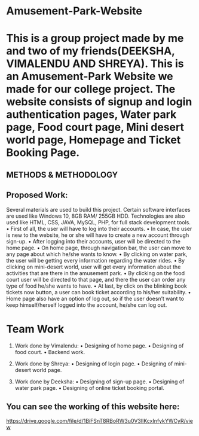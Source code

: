 # Amusement-Park-Website
# This is a group project made by me and two of my friends(DEEKSHA, VIMALENDU AND SHREYA). This is an Amusement-Park Website we made for our college project. The website consists of signup and login authentication pages, Water park page, Food court page, Mini desert world page, Homepage and Ticket Booking Page.

## METHODS & METHODOLOGY
## Proposed Work:
Several materials are used to build this project. Certain software interfaces are used like Windows 10, 8GB RAM/ 255GB HDD. Technologies are also used like HTML, CSS, JAVA, MySQL, PHP, for full stack development tools. 
•	First of all, the user will have to log into their accounts.
•	In case, the user is new to the website, he or she will have to create a new account through sign-up.
•	After logging into their accounts, user will be directed to the home page. 
•	On home page, through navigation bar, the user can move to any page about which he/she wants to know.
•	By clicking on water park, the user will be getting every information regarding the water rides.
•	By clicking on mini-desert world, user will get every information about the activities that are there in the amusement park. 
•	By clicking on the food court user will be directed to that page, and there the user can order any type of food he/she wants to have.
•	At last, by click on the blinking book tickets now button, a user can book ticket according to his/her suitability.
•	Home page also have an option of log out, so if the user doesn’t want to keep himself/herself logged into the account, he/she can log out.

# Team Work
1. Work done by Vimalendu: 
•	Designing of home page.
•	Designing of food court.
•	Backend work.

2.	Work done by Shreya:
•	Designing of login page.
•	Designing of mini-desert world page.

3.	Work done by Deeksha:
•	Designing of sign-up page.
•	Designing of water park page.
•	Designing of online ticket booking portal.

## You can see the working of this website here:
https://drive.google.com/file/d/1BiFSnT8RBoRW3u0V3lIKcxInfykYWCyR/view
